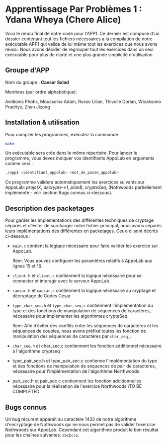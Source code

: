 # Apprentissage Par Problèmes 1 : Ydana Wheya (Chere Alice)

Voici le rendu final de notre code pour l'APP1. Ce dernier est composé d'un dossier contenant tout les fichiers nécessaires a la compilation de notre exécutable APP1 qui valide de lui même tout les exercices que nous avons réussi. Nous avons décider de regrouper tout les exercices dans un seul exécutable pour plus de clarté et une plus grande simplicité d'utilisation.


## Groupe d'APP

Nom du groupe : **Caesar Salad**

Membres (par ordre alphabétique):

Avrilionis Photis, Moussolna Adam, Russo Lilian, Thivolle Dorian, Wicaksono Pradityo, Zhan Jizong


## Installation & utilisation

Pour compiler les programmes, exécutez la commande

```sh
make
```

Un exécutable sera crée dans le même répertoire. Pour lancer le programme, vous devez indiquer vos identifiants AppoLab en arguments comme ceci :

```sh
./app1 <identifiant_appolab> <mot_de_passe_appolab>
```

Ce programme validera automatiquement les exercices suivants sur AppoLab: _projetX_, _decrypte-v1_, _planB_, _crypteSeq_, (Nothwoods partiellement implémenté - voir section Bugs connus ci-dessous).


## Description des packetages

Pour garder les implémentations des différentes techniques de cryptage séparés et d’éviter de surcharger notre fichier principal, nous avons séparés leurs implémentations des différentes en packetages. Ceux-ci sont décrits ci-dessous :

- `main.c` contient la logique nécessaire pour faire valider les exercice sur AppoLab.

  Rem: Vous pouvez configurer les paramètres relatifs à AppoLab aux lignes 15 et 16.

- `client.h` et `client.c` contiennent la logique nécessaire pour se connecter et interagir avec le serveur AppoLab.

- `caesar.h` et `caesar.c` contiennent la logique nécessaire au cryptage et décryptage de Codes César.

- `type_char_seq.h` et `type_char_seq.c` contiennent l'implémentation du type et des fonctions de manipulation de séquences de caractères, nécessaire pour implémenter les algorithmes crypteSeq.

  Rem: Afin d’éviter des conflits entre les séquences de caractères et les séquences de couples, nous avons préfixé toutes les fonction de manipulation des séquences de caractères par `char_seq_`.

- `char_seq.h` et char_sec.c contiennent les fonction additionnel nécessaire à l'algorithme cryptseq 

- type_pair_sec.h et type_pair_sec.c contienne l'implémentation du type et des fonctions de manipulation de séquences de pair de caractères, nécessaire pour l'implémentation de l'algorithme Northwoods

- pair_sec.h et pair_sec.c contiennent les fonction additionnelles nécessaire pour la réalisation de l'exercice Northwoods
\TO BE COMPLETED

## Bugs connus

Un bug récurent apparaît au caractère 1433 de notre algorithme d'encryptage de Nothwoods qui ne nous permet pas de valider l’exercice Nothwoods sur AppoLab. Cependant cet algorithme produit le bon résultat pour les chaînes suivantes: `abcbcca`.
